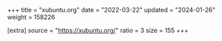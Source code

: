 +++
title = "xubuntu.org"
date = "2022-03-22"
updated = "2024-01-26"
weight = 158226

[extra]
source = "https://xubuntu.org/"
ratio = 3
size = 155
+++

